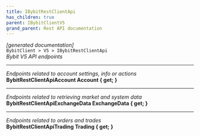 ```yaml
---
title: IBybitRestClientApi
has_children: true
parent: IBybitClientV5
grand_parent: Rest API documentation
---
```

*[generated documentation]*  
`BybitClient > V5 > IBybitRestClientApi`  
*Bybit V5 API endpoints*
  
***
*Endpoints related to account settings, info or actions*  
**BybitRestClientApiAccount Account { get; }**  
***
*Endpoints related to retrieving market and system data*  
**BybitRestClientApiExchangeData ExchangeData { get; }**  
***
*Endpoints related to orders and trades*  
**BybitRestClientApiTrading Trading { get; }**  
